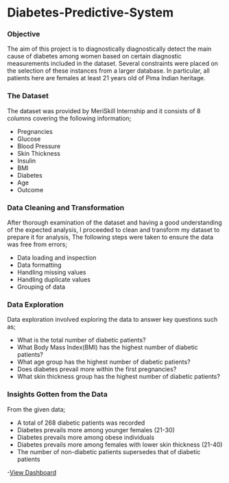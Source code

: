 # Diabetes-Predictive-System

### Objective
The aim of this project is to diagnostically diagnostically detect the main cause of diabetes among women based on certain diagnostic measurements included in the dataset. Several constraints were placed on the selection of these instances from a larger database. In particular, all patients here are females at least 21 years old of Pima Indian heritage.

### The Dataset
The dataset was provided by MeriSkill Internship and it consists of 8 columns covering the following information;
- Pregnancies
- Glucose 
- Blood Pressure 
- Skin Thickness
- Insulin 
- BMI 
- Diabetes
- Age 
- Outcome

### Data Cleaning and Transformation
After thorough examination of the dataset and having a good understanding of the expected analysis, I proceeded to clean and transform my dataset to prepare it for analysis, The following steps were taken to ensure the data was free from errors;
- Data loading and inspection
- Data formatting 
- Handling missing values
- Handling duplicate values
- Grouping of data

### Data Exploration
Data exploration involved exploring the data to answer key questions such as;
- What is the total number of diabetic patients?
- What Body Mass Index(BMI) has the highest number of diabetic patients?
- What age group has the highest number of diabetic patients?
- Does diabetes prevail more within the first pregnancies? 
- What skin thickness group has the highest number of diabetic patients?

### Insights Gotten from the Data
From the given data;
- A total of 268 diabetic patients was recorded
- Diabetes prevails more among younger females (21-30)
- Diabetes prevails more among obese individuals
- Diabetes prevails more among females with lower skin thickness (21-40)
- The number of non-diabetic patients supersedes that of diabetic patients
  
-[View Dashboard](https://drive.google.com/file/d/1tEiv5PMbW0s1vV8X-dAE-nPeBnnR309H/view?usp=sharing)
